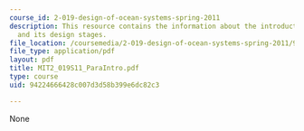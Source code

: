 ```yaml
---
course_id: 2-019-design-of-ocean-systems-spring-2011
description: This resource contains the information about the introduction to paramarine
  and its design stages.
file_location: /coursemedia/2-019-design-of-ocean-systems-spring-2011/94224666428c007d3d58b399e6dc82c3_MIT2_019S11_ParaIntro.pdf
file_type: application/pdf
layout: pdf
title: MIT2_019S11_ParaIntro.pdf
type: course
uid: 94224666428c007d3d58b399e6dc82c3

---
```

None